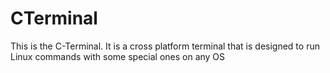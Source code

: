 # CTerminal
This is the C-Terminal. It is a cross platform terminal that is designed to run Linux commands with some special ones on any OS
